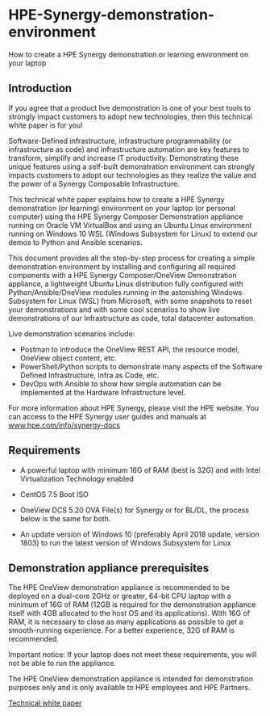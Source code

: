 # HPE-Synergy-demonstration-environment
How to create a HPE Synergy demonstration or learning environment on your laptop

## Introduction
If you agree that a product live demonstration is one of your best tools to strongly impact customers to adopt new technologies, then this technical white paper is for you! 

Software-Defined infrastructure, infrastructure programmability (or infrastructure as code) and infrastructure automation are key features to transform, simplify and increase IT productivity. Demonstrating these unique features using a self-built demonstration environment can strongly impacts customers to adopt our technologies as they realize the value and the power of a Synergy Composable Infrastructure.

This technical white paper explains how to create a HPE Synergy demonstration (or learning) environment on your laptop (or personal computer) using the HPE Synergy Composer Demonstration appliance running on Oracle VM VirtualBox and using an Ubuntu Linux environment running on Windows 10 WSL (Windows Subsystem for Linux) to extend our demos to Python and Ansible scenarios. 
 
This document provides all the step-by-step process for creating a simple demonstration environment by installing and configuring all required components with a HPE Synergy Composer/OneView Demonstration appliance, a lightweight Ubuntu Linux distribution fully configured with Python/Ansible/OneView modules running in the astonishing Windows Subsystem for Linux (WSL) from Microsoft, with some snapshots to reset your demonstrations and with some cool scenarios to show live demonstrations of our Infrastructure as code, total datacenter automation.

Live demonstration scenarios include:
- Postman to introduce the OneView REST API, the resource model, OneView object content, etc.
- PowerShell/Python scripts to demonstrate many aspects of the Software Defined Infrastructure, Infra as Code, etc.
- DevOps with Ansible to show how simple automation can be implemented at the Hardware Infrastructure level. 

For more information about HPE Synergy, please visit the HPE website. You can access to the HPE Synergy user guides and manuals at www.hpe.com/info/synergy-docs 


## Requirements

-	A powerful laptop with minimum 16G of RAM (best is 32G) and with Intel Virtualization Technology enabled 

-	CentOS 7.5 Boot ISO

-	OneView DCS 5.20 OVA File(s) for Synergy or for BL/DL, the process below is the same for both.

-	An update version of Windows 10 (preferably April 2018 update, version 1803) to run the latest version of Windows Subsystem for Linux


## Demonstration appliance prerequisites

The HPE OneView demonstration appliance is recommended to be deployed on a dual-core 2GHz or greater, 64-bit CPU laptop with a minimum of 16G of RAM (12GB is required for the demonstration appliance itself with 4GB allocated to the host OS and its applications). With 16G of RAM, it is necessary to close as many applications as possible to get a smooth-running experience. For a better experience, 32G of RAM is recommended. 

Important notice: If your laptop does not meet these requirements, you will not be able to run the appliance.


The HPE OneView demonstration appliance is intended for demonstration purposes only and is only available to HPE employees and HPE Partners.


 
[Technical white paper](https://github.com/jullienl/HPE-Synergy-demonstration-environment/blob/5.20/DRAFT-Building%20an%20HPE%20Synergy%20demonstration%20environment%20on%20your%20own%20laptop.pdf)